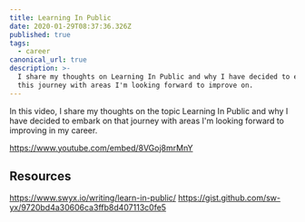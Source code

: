 ```yaml
---
title: Learning In Public
date: 2020-01-29T08:37:36.326Z
published: true
tags:
  - career
canonical_url: true
description: >-
  I share my thoughts on Learning In Public and why I have decided to embark on
  this journey with areas I'm looking forward to improve on.
---
```

In this video, I share my thoughts on the topic Learning In Public and why I have decided to embark on that journey with areas I'm looking forward to improving in my career. 



https://www.youtube.com/embed/8VGoj8mrMnY



## Resources

https://www.swyx.io/writing/learn-in-public/ 
https://gist.github.com/sw-yx/9720bd4a30606ca3ffb8d407113c0fe5
